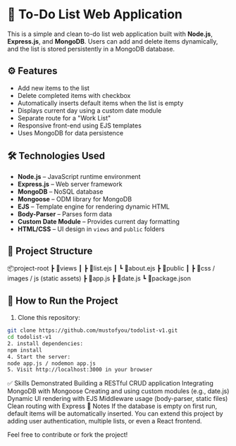 # 📝 To-Do List Web Application

This is a simple and clean to-do list web application built with **Node.js**, **Express.js**, and **MongoDB**. Users can add and delete items dynamically, and the list is stored persistently in a MongoDB database.

## ⚙️ Features

- Add new items to the list
- Delete completed items with checkbox
- Automatically inserts default items when the list is empty
- Displays current day using a custom date module
- Separate route for a "Work List"
- Responsive front-end using EJS templates
- Uses MongoDB for data persistence

## 🛠️ Technologies Used

- **Node.js** – JavaScript runtime environment
- **Express.js** – Web server framework
- **MongoDB** – NoSQL database
- **Mongoose** – ODM library for MongoDB
- **EJS** – Template engine for rendering dynamic HTML
- **Body-Parser** – Parses form data
- **Custom Date Module** – Provides current day formatting
- **HTML/CSS** – UI design in `views` and `public` folders

## 📁 Project Structure
📦project-root
┣ 📂views
┃ ┣ 📜list.ejs
┃ ┗ 📜about.ejs
┣ 📂public
┃ ┣ 📂css / images / js (static assets)
┣ 📜app.js
┣ 📜date.js
┗ 📜package.json


## 🚀 How to Run the Project

1. Clone this repository:

```bash
git clone https://github.com/mustofyou/todolist-v1.git
cd todolist-v1
2. install dependencies:
npm install
4. Start the server:
node app.js / nodemon app.js
5. Visit http://localhost:3000 in your browser
```

✅ Skills Demonstrated
Building a RESTful CRUD application
Integrating MongoDB with Mongoose
Creating and using custom modules (e.g., date.js)
Dynamic UI rendering with EJS
Middleware usage (body-parser, static files)
Clean routing with Express
📌 Notes
If the database is empty on first run, default items will be automatically inserted.
You can extend this project by adding user authentication, multiple lists, or even a React frontend.

Feel free to contribute or fork the project!
